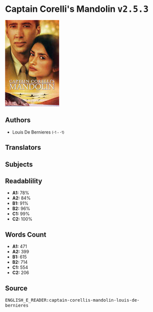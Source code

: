 # Captain Corelli's Mandolin <kbd>v2.5.3</kbd>

![](./cover.medium.jpg "")

## Authors


 - Louis De Bernieres <small>(-1 - -1)</small>

## Translators



## Subjects



## Readablility


 - **A1:** 78%
 - **A2:** 84%
 - **B1:** 91%
 - **B2:** 96%
 - **C1:** 99%
 - **C2:** 100%

## Words Count


 - **A1:** 471
 - **A2:** 399
 - **B1:** 615
 - **B2:** 714
 - **C1:** 554
 - **C2:** 206

## Source


<kbd>ENGLISH_E_READER:captain-corellis-mandolin-louis-de-bernieres</kbd>
